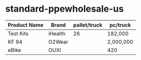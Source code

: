 # standard-ppewholesale-us

| Product Name | Brand | pallet/truck | pc/truck |
| --- | --- | --- | --- |
| Test Kits | iHealth | 26 | 182,000 | 
| KF 94 | O2Wear | | 2,000,000 |
| eBike | OUXI | | 420 |
